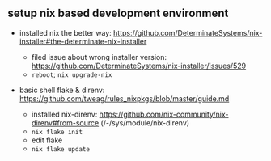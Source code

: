 


## setup nix based development environment 

- installed nix the better way: https://github.com/DeterminateSystems/nix-installer#the-determinate-nix-installer
  - filed issue about wrong installer version: https://github.com/DeterminateSystems/nix-installer/issues/529 
  - `reboot`; `nix upgrade-nix`

- basic shell flake & direnv: https://github.com/tweag/rules_nixpkgs/blob/master/guide.md
  - installed nix-direnv: https://github.com/nix-community/nix-direnv#from-source (/-/sys/module/nix-direnv)
  - `nix flake init`
  - edit flake 
  - `nix flake update`
	